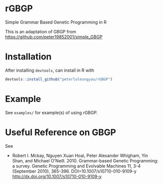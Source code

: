 # rGBGP
Simple Grammar Based Genetic Programming in R

This is an adaptation of GBGP from https://github.com/peter19852001/simple_GBGP

# Installation
After installing `devtools`, can install in R with
``` R
devtools::install_github("peterloleungyau/rGBGP")
```

# Example
See `examples/` for example(s) of using rGBGP.

# Useful Reference on GBGP
See 

- Robert I. Mckay, Nguyen Xuan Hoai, Peter Alexander Whigham, Yin Shan, and Michael O'Neill. 2010.
     Grammar-based Genetic Programming: a survey. Genetic Programming and Evolvable Machines 11,
     3-4 (September 2010), 365-396. DOI=10.1007/s10710-010-9109-y http://dx.doi.org/10.1007/s10710-010-9109-y 

